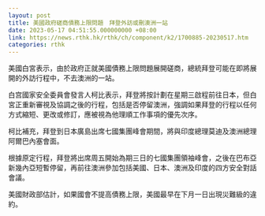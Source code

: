 ```yaml
---
layout: post
title: 美國政府磋商債務上限問題　拜登外訪或刪澳洲一站
date: 2023-05-17 04:51:55.000000000 +08:00
link: https://news.rthk.hk/rthk/ch/component/k2/1700885-20230517.htm
categories: rthk
---
```


美國白宮表示，由於政府正就美國債務上限問題展開磋商，總統拜登可能在即將展開的外訪行程中，不去澳洲的一站。

白宫國家安全委員會發言人柯比表示，拜登將按計劃在星期三啟程前往日本，但白宮正重新審視及協調之後的行程，包括是否停留澳洲，強調如果拜登的行程以任何方式縮短、更改或修訂，應被視為他理順工作事項的優先次序。

柯比補充，拜登到日本廣島出席七國集團峰會期間，將與印度總理莫迪及澳洲總理阿爾巴內塞會面。

根據原定行程，拜登將出席周五開始為期三日的七國集團領袖峰會，之後在巴布亞新幾內亞短暫停留，再前往澳洲參加包括美國、日本、澳洲及印度的四方安全對話會議。

美國財政部估計，如果國會不提高債務上限，美國最早在下月一日出現災難級的違約。
